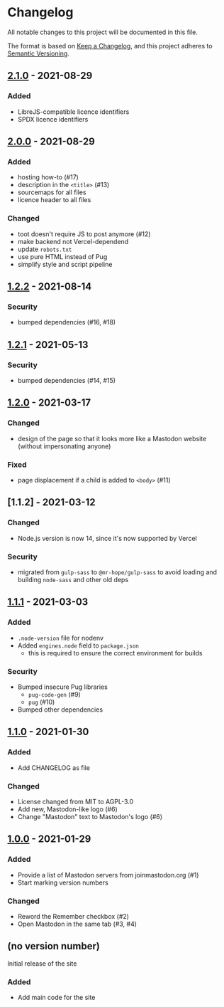 # Changelog

All notable changes to this project will be documented in this file.

The format is based on [Keep a Changelog](https://keepachangelog.com/en/1.0.0/), and this project adheres to [Semantic Versioning](https://semver.org/spec/v2.0.0.html).

## [2.1.0] - 2021-08-29

### Added

- LibreJS-compatible licence identifiers
- SPDX licence identifiers

## [2.0.0] - 2021-08-29

### Added

- hosting how-to (#17)
- description in the `<title>` (#13)
- sourcemaps for all files
- licence header to all files

### Changed

- toot doesn't require JS to post anymore (#12)
- make backend not Vercel-dependend
- update `robots.txt`
- use pure HTML instead of Pug
- simplify style and script pipeline

## [1.2.2] - 2021-08-14

### Security

- bumped dependencies (#16, #18)

## [1.2.1] - 2021-05-13

### Security

- bumped dependencies (#14, #15)

## [1.2.0] - 2021-03-17

### Changed

- design of the page so that it looks more like a Mastodon website (without impersonating anyone)

### Fixed

- page displacement if a child is added to `<body>` (#11)

## [1.1.2] - 2021-03-12

### Changed

- Node.js version is now 14, since it's now supported by Vercel

### Security

- migrated from `gulp-sass` to `@mr-hope/gulp-sass` to avoid loading and building `node-sass` and other old deps

## [1.1.1] - 2021-03-03

### Added

- `.node-version` file for nodenv
- Added `engines.node` field to `package.json`
  - this is required to ensure the correct environment for builds

### Security

- Bumped insecure Pug libraries
  - `pug-code-gen` (#9)
  - `pug` (#10)
- Bumped other dependencies

## [1.1.0] - 2021-01-30

### Added

- Add CHANGELOG as file

### Changed

- License changed from MIT to AGPL-3.0
- Add new, Mastodon-like logo (#6)
- Change "Mastodon" text to Mastodon's logo (#6)

## [1.0.0] - 2021-01-29

### Added

- Provide a list of Mastodon servers from joinmastodon.org (#1)
- Start marking version numbers

### Changed

- Reword the Remember checkbox (#2)
- Open Mastodon in the same tab (#3, #4)

## (no version number)

Initial release of the site

### Added

- Add main code for the site

[Unreleased]: https://github.com/kytta/toot/compare/v2.1.0...HEAD
[2.1.0]: https://github.com/kytta/toot/compare/v2.0.0...v2.1.0
[2.0.0]: https://github.com/kytta/toot/compare/v1.2.2...v2.0.0
[1.2.2]: https://github.com/kytta/toot/compare/v1.2.1...v1.2.2
[1.2.1]: https://github.com/kytta/toot/compare/v1.2.0...v1.2.1
[1.2.0]: https://github.com/kytta/toot/compare/v1.1.2...v1.2.0
[1.1.1]: https://github.com/kytta/toot/compare/v1.1.1...v1.1.2
[1.1.1]: https://github.com/kytta/toot/compare/v1.1.0...v1.1.1
[1.1.0]: https://github.com/kytta/toot/compare/v1.0.0...v1.1.0
[1.0.0]: https://github.com/kytta/toot/compare/e85aa15400bcdbcccf655d331f72df8304744b85...v1.0.0
